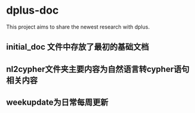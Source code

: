 # dplus-doc

This project aims to share the newest research with dplus.



## initial_doc 文件中存放了最初的基础文档


## nl2cypher文件夹主要内容为自然语言转cypher语句相关内容


## weekupdate为日常每周更新
